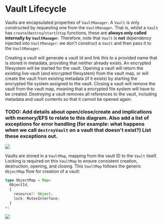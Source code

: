 # Vault Lifecycle

Vaults are encapsulated properties of `VaultManager`. A `Vault` is only constructed by requesting one from the `VaultManager`. That is, whilst a `Vault` has `create`/`destroy`/`start`/`stop` functions, these are **always only called internally by `VaultManager`**. Therefore, note that `Vault` is **not** dependency injected into `VaultManager`: we don't construct a `Vault` and then pass it to the `VaultManager`.

Creating a vault will generate a vault Id and link this to a provided name that is stored in metadata, providing that neither already exists. An encrypted filesystem will be started for the vault. Opening a vault will return the existing live vault (and encrypted filesystem) from the vault map, or will create the vault from existing metadata (if it exists) by starting the encrypted file system assigned to the vault. Closing a vault will remove the vault from the vault map, meaning that a encrypted file system will have to be created. Destroying a vault removes all references to the vault, including metadata and vault contents so that it cannot be opened again.

### TODO: Add details about open/close/create and implications with memory/EFS to relate to this diagram. Also add a list of exceptions for error handling (for example: what happens when we call `destroyVault` on a vault that doesn't exist?) List these exceptions out.

![](http://www.plantuml.com/plantuml/png/ZO_1IiGm48RlUOfXB-gXFi0UP44KFBWU1E-X-PN0x4GoKt7VthH3rRfOlNJedo_p_TcfnMh3WODbOz1J7DY8ypFwOz_-sx51GvWcRVR5YGr5fNqHXF53M-eylnD3bSYKHIrAZoqbnFH5tTm--ivsKA1oPeJthFPfU7Y587spU11yh9euls7cbYvtQA3PSir55nOFWe-_t-FSRnP_RjTTqTp6jzr7YI-ebtr5uwVe_28uC-7ZlPzmWbejnrFQEvyk7zEPTcIbIcdf4lvlaHqa3GV-0000)

Vaults are stored in a `VaultMap`, mapping from the vault ID to the `Vault` itself. Locking is required on this `VaultMap` to ensure consistent creation, destruction, opening, and closing. This `VaultMap` follows the generic `ObjectMap` flow for creation of a vault:

```ts
type ObjectMap = Map<
  ObjectId,
  {
    resource?: Object;
    lock: MutexInterface;
  }
>;
```

![](http://www.plantuml.com/plantuml/png/VL11JiCm4Bpd5NDC3oXtAa4Hue04GkeFGZ9H3AuTrckL_XxNYL6WY9DtPsTclRCBseh6WwroKGadjbe1Pa3zu5HEC0ulhs_izBcTC7XPkiV-TWCTwL2V63OLC8ls33vAH_3J10rdESy-bspWwgPfX1h5GHPPqsoNOL0_vP8s4BNpHNKSZKt0a-_UOGA4bcrW-axgrZowFbFBoXaoG_NRylfUs2fXa-Fs1yAB1FBuQ7HSi--wZsZaBuDoLY7s_JS4zRD_7grtBEJzV5Xn_IUlabOvS9UUUB1V)
